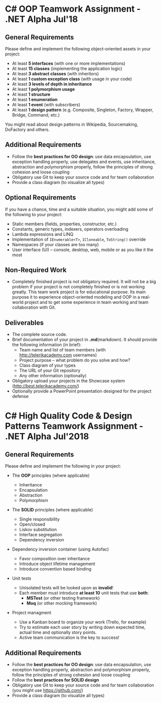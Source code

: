 # C\# OOP Teamwork Assignment - .NET Alpha Jul'18

## General Requirements
Please define and implement the following object-oriented assets in your project:

- At least **5 interfaces** (with one or more implementations)
- At least **15 classes** (implementing the application logic)
- At least **3 abstract classes** (with inheritors)
- At least **1 custom exception class** (with usage in your code)
- At least **3 levels of depth in inheritance**
- At least **1 polymorphism usage**
- At least **1 structure**
- At least **1 enumeration**
- At least **1 event** (with subscribers)
- At least **1 design pattern** (e.g. Composite, Singleton, Factory, Wrapper, Bridge, Command,  etc.)

You might read about design patterns in Wikipedia, Sourcemaking, DoFactory and others.

## Additional Requirements
- Follow the **best practices for OO design**: use data encapsulation, use exception handling properly, use delegates and events, use inheritance, abstraction and polymorphism properly, follow the principles of strong cohesion and loose coupling
- Obligatory use Git to keep your source code and for team collaboration 
- Provide a class diagram (to visualize all types)

## Optional Requirements
If you have a chance, time and a suitable situation, you might add some of the following to your project:

- Static members (fields, properties, constructor, etc.)
- Constants, generic types, indexers, operators overloading
- Lambda expressions and LINQ
- Implementation of `IEnumerable<T>`, `ICloneable`, `ToString()` override
- Namespaces (if your classes are too many)
- User interface (UI) – console, desktop, web, mobile or as you like it the most

## Non-Required Work
- Completely finished project is not obligatory required. It will not be a big problem if your project is not completely finished or is not working greatly. This team work project is for educational purpose. Its main purpose it to experience object-oriented modeling and OOP in a real-world project and to get some experience in team working and team collaboration with Git.

## Deliverables
- The complete source code.
- Brief documentation of your project in **.md**(markdown). It should provide the following information (in brief):
  - Team name and list of team members (with http://telerikacademy.com usernames)
  - Project purpose – what problem do you solve and how?
  - Class diagram of your types
  - The URL of your Git repository
  - Any other information (optionally)
- Obligatory upload your projects in the Showcase system (http://best.telerikacademy.com/)
- Optionally provide a PowerPoint presentation designed for the project defense

# C\# High Quality Code & Design Patterns Teamwork Assignment - .NET Alpha Jul'2018

## General Requirements

Please define and implement the following in your project:

- The **OOP** principles (where applicable)
  - Inheritance
  - Encapsulation
  - Abstraction
  - Polymorphism

- The **SOLID** principles (where applicable)
  - Single responsibility
  - Open/closed
  - Liskov substitution
  - Interface segregation
  - Dependency inversion

- Dependency inversion container (using Autofac)
  - Favor composition over inheritance
  - Introduce object lifetime management
  - Introduce convention based binding

- Unit tests
  - Unisolated tests will be looked upon as **invalid**!
  - Each member must introduce **at least 10** unit tests that use **both**:
    - **MSTest** (or other testing framework)
    - **Moq** (or other mocking framework)

- Project managment
  - Use a Kanban board to organize your work (Trello, for example)
  - Try to estimate each user story by writing down expected time, actual time and optionally story points.
  - Active team communication is the key to success!


## Additional Requirements

- Follow the **best practices for OO design**: use data encapsulation, use exception handling properly, abstraction and polymorphism properly, follow the principles of strong cohesion and loose coupling
- Follow the **best practices for SOLID design**
- Obligatory use Git to keep your source code and for team collaboration (you might use https://github.com/)
- Provide a class diagram (to visualize all types)

